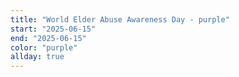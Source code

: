 ```yaml
---
title: "World Elder Abuse Awareness Day - purple"
start: "2025-06-15"
end: "2025-06-15"
color: "purple"
allday: true
---
```


